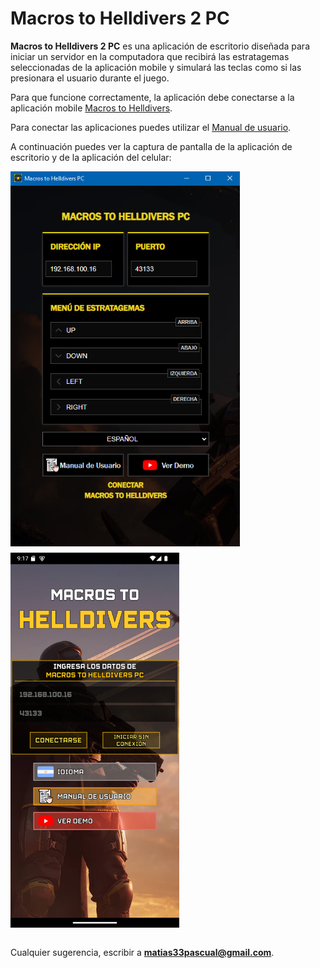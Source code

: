 # Macros to Helldivers 2 PC

**Macros to Helldivers 2 PC** es una aplicación de escritorio diseñada para iniciar un servidor en la computadora que recibirá las estratagemas seleccionadas de la aplicación mobile y simulará las teclas como si las presionara el usuario durante el juego.

Para que funcione correctamente, la aplicación debe conectarse a la aplicación mobile [Macros to Helldivers](https://github.com/matias33pascual/macros-to-helldivers).

Para conectar las aplicaciones puedes utilizar el [Manual de usuario](https://sites.google.com/d/1wV6G_jgg0fkdAwXpqCNoDhmJfu0CHSRz/p/1F5WB34d2O7UOeURxEBLVzt9IqUOmI3kj/edit).

A continuación puedes ver la captura de pantalla de la aplicación de escritorio y de la aplicación del celular:

<div style="display: flex; gap: 10px; flex-wrap: wrap;">
  <img src="./src/assets/capture-1.png?raw=true" alt="Captura del juego" height="600"/>
  <img src="./src/assets/capture-4.png?raw=true" alt="Captura del juego" height="600"/>
</div>

<br>

Cualquier sugerencia, escribir a **matias33pascual@gmail.com**.
